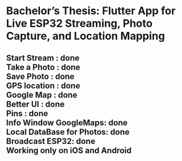 # Bachelor’s Thesis: Flutter App for Live ESP32 Streaming, Photo Capture, and Location Mapping
Start Stream : done <br />
Take a Photo : done  <br />
Save Photo : done <br />
GPS location : done  <br />
Google Map : done <br />
Better UI : done <br />
Pins : done  <br />
Info Window GoogleMaps: done <br /> 
Local DataBase for Photos: done <br />
Broadcast ESP32: done <br />
Working only on iOS and Android
--

